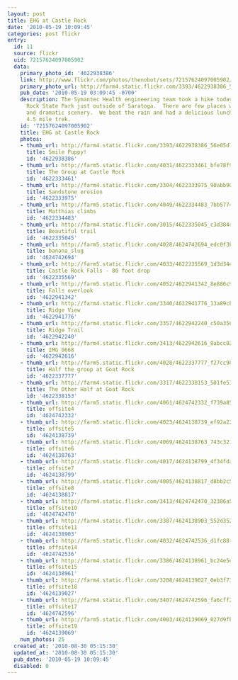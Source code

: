 ```yaml
---
layout: post
title: EHG at Castle Rock
date: '2010-05-19 10:09:45'
categories: post flickr
entry:
  id: 11
  source: flickr
  uid: 72157624097005902
  data:
    primary_photo_id: '4622938386'
    link: http://www.flickr.com/photos/thenobot/sets/72157624097005902/
    primary_photo_url: http://farm4.static.flickr.com/3393/4622938386_56e05d7f54_m.jpg
    pub_date: '2010-05-19 03:09:45 -0700'
    description: The Symantec Health engineering team took a hike today at Castle
      Rock State Park just outside of Saratoga.  There are few places with as varied
      and dramatic scenery.  We beat the rain and had a delicious lunch after our
      4.5 mile trek.
    id: '72157624097005902'
    title: EHG at Castle Rock
    photos:
    - thumb_url: http://farm4.static.flickr.com/3393/4622938386_56e05d7f54_s.jpg
      title: Smile Puppy!
      id: '4622938386'
    - thumb_url: http://farm5.static.flickr.com/4031/4622333461_bfe78f954e_s.jpg
      title: The Group at Castle Rock
      id: '4622333461'
    - thumb_url: http://farm4.static.flickr.com/3304/4622333975_90abb90189_s.jpg
      title: Sandstone erosion
      id: '4622333975'
    - thumb_url: http://farm5.static.flickr.com/4049/4622334483_7bb5774eeb_s.jpg
      title: Matthias climbs
      id: '4622334483'
    - thumb_url: http://farm4.static.flickr.com/3015/4622335045_c3d3844274_s.jpg
      title: Beautiful trail
      id: '4622335045'
    - thumb_url: http://farm5.static.flickr.com/4028/4624742694_edc0f3b3fc_s.jpg
      title: banana_slug
      id: '4624742694'
    - thumb_url: http://farm5.static.flickr.com/4033/4622335569_1d3d34eda3_s.jpg
      title: Castle Rock Falls - 80 foot drop
      id: '4622335569'
    - thumb_url: http://farm5.static.flickr.com/4052/4622941342_8e886c961f_s.jpg
      title: Falls overlook
      id: '4622941342'
    - thumb_url: http://farm4.static.flickr.com/3340/4622941776_13a89cbec5_s.jpg
      title: Ridge View
      id: '4622941776'
    - thumb_url: http://farm4.static.flickr.com/3357/4622942240_c50a356835_s.jpg
      title: Ridge Trail
      id: '4622942240'
    - thumb_url: http://farm4.static.flickr.com/3413/4622942616_8abcc0260e_s.jpg
      title: IMG_0668
      id: '4622942616'
    - thumb_url: http://farm5.static.flickr.com/4028/4622337777_f27cc98713_s.jpg
      title: Half the group at Goat Rock
      id: '4622337777'
    - thumb_url: http://farm4.static.flickr.com/3317/4622338153_501fe532b5_s.jpg
      title: The Other Half at Goat Rock
      id: '4622338153'
    - thumb_url: http://farm5.static.flickr.com/4061/4624742332_f739a85c38_s.jpg
      title: offsite4
      id: '4624742332'
    - thumb_url: http://farm5.static.flickr.com/4023/4624138739_ef92a22e32_s.jpg
      title: offsite5
      id: '4624138739'
    - thumb_url: http://farm5.static.flickr.com/4069/4624138763_743c321526_s.jpg
      title: offsite6
      id: '4624138763'
    - thumb_url: http://farm5.static.flickr.com/4017/4624138799_4f34fda974_s.jpg
      title: offsite7
      id: '4624138799'
    - thumb_url: http://farm5.static.flickr.com/4005/4624138817_d8bb2c56be_s.jpg
      title: offsite8
      id: '4624138817'
    - thumb_url: http://farm4.static.flickr.com/3413/4624742470_32386a51d2_s.jpg
      title: offsite10
      id: '4624742470'
    - thumb_url: http://farm4.static.flickr.com/3387/4624138903_552d352f79_s.jpg
      title: offsite11
      id: '4624138903'
    - thumb_url: http://farm5.static.flickr.com/4032/4624742536_d1fc88fa71_s.jpg
      title: offsite14
      id: '4624742536'
    - thumb_url: http://farm4.static.flickr.com/3386/4624138961_bc24e5e113_s.jpg
      title: offsite15
      id: '4624138961'
    - thumb_url: http://farm4.static.flickr.com/3208/4624139027_0eb3f730a6_s.jpg
      title: offsite18
      id: '4624139027'
    - thumb_url: http://farm4.static.flickr.com/3407/4624742596_fa6cff2448_s.jpg
      title: offsite17
      id: '4624742596'
    - thumb_url: http://farm5.static.flickr.com/4003/4624139069_027d9fb2f5_s.jpg
      title: offsite19
      id: '4624139069'
    num_photos: 25
  created_at: '2010-08-30 05:15:30'
  updated_at: '2010-08-30 05:15:30'
  pub_date: '2010-05-19 10:09:45'
  disabled: 0
---
```

